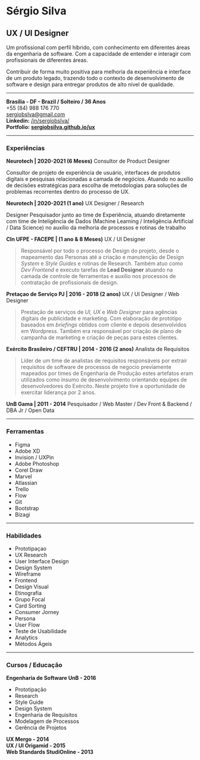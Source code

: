 # Sérgio Silva

## UX / UI Designer
Um profissional com perfil híbrido, com conhecimento em diferentes áreas da engenharia de software. Com a capacidade de entender e interagir com profissionais de diferentes áreas.

Contribuir de forma muito positiva para melhoria da experiência e interface de um produto legado, trazendo todo o contexto de desenvolvimento de software e design para entregar produtos de alto nível de qualidade.

---

**Brasília - DF - Brazil / Solteiro / 36 Anos**<br>
+55 (84) 988 176 770 <br>
sergiobslva@gmail.com <br>
**Linkedin:** [/in/sergiobslva/](https://www.linkedin.com/in/sergiobslva/) <br>
**Portfolio:** **[sergiobsilva.github.io/ux](https://sergiobsilva.github.io/ux)**

---

### Experiências
**Neurotech | 2020-2021 (6 Meses)**
Consultor de Product Designer

Consultor de projeto de experiência de usuário, interfaces de produtos digitais e pesquisas relacionadas a camada de negócios. Atuando no auxílio de decisões estratégicas para escolha de metodologias para soluções de problemas recorrentes dentro do processo de UX.

**Neurotech | 2020-2021 (1 ano)**
UX Designer / Research

Designer Pesquisador junto ao time de Experiência, atuando diretamente com time de Inteligência de Dados (Machine Learning / Inteligência Artificial / Data Science) no auxílio da melhoria de processos e rotinas de trabalho

**CIn UFPE - FACEPE | (1 ano & 8 Meses)**
UX / UI Designer

> Responsável por todo o processo de Design do projeto, desde o
> mapeamento das Personas até a criação e manutenção de Design *System* e *Style Guides* e rotinas de Research. Também atuo como *Dev Frontend* e executo tarefas de **Lead Designer** atuando na camada de controle de ferramentas e auxilio nos processos de contratação de profissionais de design.


**Pretaçao de Serviço PJ | 2016 - 2018 (2 anos)**
UX / UI Designer / Web Designer

> Prestação de serviços de *UI, UX* e *Web Designer* para agências digitais de publicidade e marketing. Com elaboração de protótipo baseados em *briefings* obtidos com cliente e depois desenvolvidos em Wordpress. Também era responsável por criação de plano de campanha de marketing e criação de peças para estes clientes.

**Exército Brasileiro / CEFTRU | 2014 - 2016 (2 anos)**
Analista de Requisitos

> Líder de um time de analistas de requisitos responsáveis por extrair requisitos de software de processos de negocio previamente mapeados por times de Engenharia de Produção estes artefatos eram utilizados como insumo de desenvolvimento orientando equipes de desenvolvedores do Exército. Neste projeto tive a oportunidade de exercitar liderança por 2 anos.


**UnB Gama | 2011 - 2014**
Pesquisador / Web Master / Dev Front &
Backend / DBA Jr / Open Data

---
### Ferramentas

* Figma
* Adobe XD
* Invision / UXPin
* Adobe Photoshop
* Corel Draw
* Marvel
* Atlassian
* Trello
* Flow
* Git
* Bootstrap
* Bizagi

---
### Habilidades
* Prototipaçao
* UX Research
* User Interface Design
* Design System
* Wireframe
* Frontend
* Design Visual
* Etinografia
* Grupo Focal
* Card Sorting
* Consumer Jorney
* Persona
* User Flow
* Teste de Usabilidade
* Analytics
* Métodos Ágeis

---
### Cursos / Educação
**Engenharia de Software UnB - 2016**
* Prototipação
* Research
* Style Guide
* Design System
* Engenharia de Requisitos
* Modelagem de Processos
* Gerência de Projetos

**UX Mergo - 2014** <br>
**UX / UI Origamid - 2015** <br>
**Web Standards StudiOnline - 2013**
